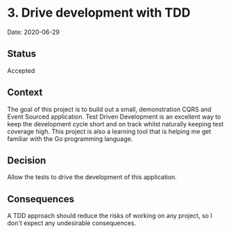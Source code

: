 # 3. Drive development with TDD

Date: 2020-06-29

## Status

Accepted

## Context

The goal of this project is to build out a small, demonstration CQRS and Event Sourced application. 
Test Driven Development is an excellent way to keep the development cycle short and on track whilst naturally keeping test coverage high.
This project is also a learning tool that is helping me get familiar with the Go programming language.    

## Decision

Allow the tests to drive the development of this application.

## Consequences

A TDD approach should reduce the risks of working on any project, so I don't expect any undesirable consequences.
